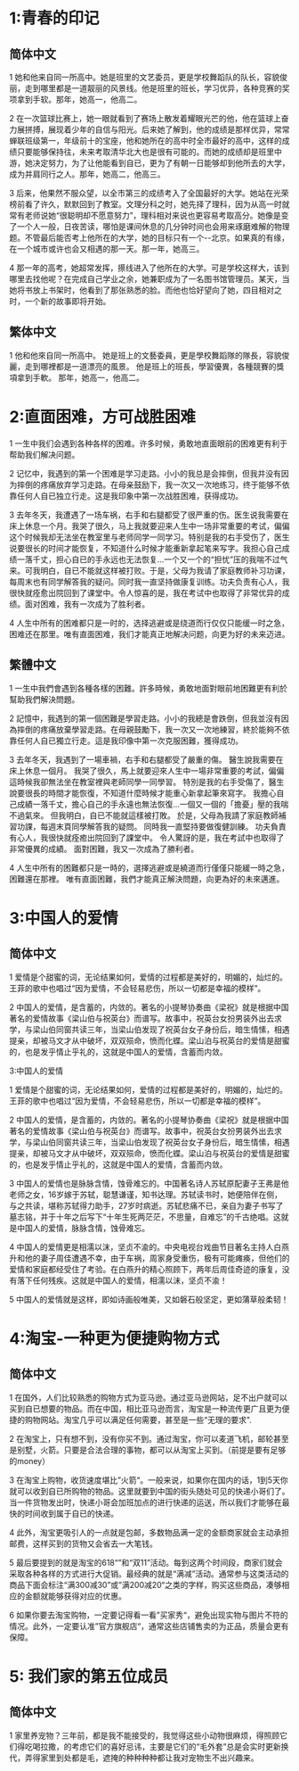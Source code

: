 # 1:青春的印记
## 简体中文
1 她和他来自同一所高中。她是班里的文艺委员，更是学校舞蹈队的队长，容貌俊丽，走到哪里都是一道靓丽的风景线。他是班里的班长，学习优异，各种竞赛的奖项拿到手软。那年，她高一，他高二。

2 在一次篮球比赛上，她一眼就看到了赛场上散发着耀眼光芒的他，他在篮球上奋力展拼搏，展现着少年的自信与阳光。后来她了解到，他的成绩是那样优异，常常蝉联班级第一，年级前十的宝座，他和她所在的高中时全市最好的高中，这样的成绩只要能够保持往，未来考取清华北大也是很有可能的。而她的成绩却是班里中游，她决定努力，为了让他能看到自已，更为了有朝一日能够却到他所去的大学，成为并肩同行之人。那年，她高二，他高三。

3 后来，他果然不服众望，以全市第三的成绩考入了全国最好的大学。她站在光荣榜前看了许久，默默回到了教室。文理分科之时，她先择了理科，因为从高一时就常有老师说她“很聪明却不愿意努力”，理科相对来说也更容易考取高分。她像是变了一个人一般，日夜苦读，哪怕是课间休息的几分钟时间也会用来琢磨难解的物理题。不管最后能否考上他所在的大学，她的目标只有一个--北京。如果真的有缘，在一个城市或许也会又相遇的那一天。那一年，她高三。

4 那一年的高考，她超常发挥，攃线进入了他所在的大学。可是学校这样大，该到哪里去找他呢？在完成自己学业之余，她兼职成为了一名图书馆管理员。某天，当她将书放上书架时，他看到了那张熟悉的脸。而他也恰好望向了她，四目相对之时，一个新的故事即将开始。

## 繁体中文
1 他和他來自同一所高中。 她是班上的文藝委員，更是學校舞蹈隊的隊長，容貌俊麗，走到哪裡都是一道漂亮的風景。 他是班上的班長，學習優異，各種競賽的獎項拿到手軟。 那年，她高一，他高二。

# 2:直面困难，方可战胜困难

1 一生中我们会遇到各种各样的困难。许多时候，勇敢地直面眼前的困难更有利于帮助我们解决问题。

2 记忆中，我遇到的第一个困难是学习走路。小小的我总是会摔倒，但我并没有因为摔倒的疼痛放弃学习走路。在母亲鼓励下，我一次又一次地练习，终于能够不依靠任何人自已独立行走。这是我印象中第一次战胜困难，获得成功。

3 去年冬天，我遭遇了一场车祸，右手和右腿都受了很严重的伤。医生说我需要在床上休息一个月。我哭了很久，马上我就要迎来人生中一场非常重要的考试，偏偏这个时候我却无法坐在教室里与老师同学一同学习。特别是我的右手受伤了，医生说要很长的时间才能恢复，不知道什么时候才能重新拿起笔来写字。我担心自己成绩一落千丈，担心自已的手永远也无法恢复...一个又一个的“担忧”压的我喘不过气来。可我明白，自已不能就这样被打败。于是，父母为我请了家庭教师补习功课，每周末也有同学解答我的疑问。同时我一直坚持做康复训练。功夫负责有心人，我很快就痊愈出院回到了课堂中。令人惊喜的是，我在考试中也取得了非常优异的成绩。面对困难，我有一次成为了胜利者。

4 人生中所有的困难都只是一时的，选择逃避或是绕道而行仅仅只能缓一时之急，困难还在那里。唯有直面困难，我们才能真正地解决问题，向更为好的未来迈进。

## 繁體中文
1 一生中我們會遇到各種各樣的困難。許多時候，勇敢地面對眼前地困難更有利於幫助我們解決問題。

2 記憶中，我遇到的第一個困難是學習走路。小小的我總是會跌倒，但我並沒有因為摔倒的疼痛放棄學習走路。在母親鼓勵下，我一次又一次地練習，終於能夠不依靠任何人自已獨立行走。這是我印像中第一次克服困難，獲得成功。

3 去年冬天，我遇到了一場車禍，右手和右腿都受了嚴重的傷。 醫生說我需要在床上休息一個月。 我哭了很久，馬上就要迎來人生中一場非常重要的考試，偏偏這時候我卻無法坐在教室裡與老師同學一同學習。 特別是我的右手受傷了，醫生說要很長的時間才能恢復，不知道什麼時候才能重心新拿起筆來寫字。 我擔心自己成績一落千丈，擔心自己的手永遠也無法恢復...一個又一個的「擔憂」壓的我喘不過氣來。 但我明白，自已不能就這樣被打敗。 於是，父母為我請了家庭教師補習功課，每週末頁同學解答我的疑問。 同時我一直堅持要做復健訓練。 功夫負責有心人，我很快就痊癒出院回到了課堂中。 令人驚訝的是，我在考試中也取得了非常優異的成績。 面對困難，我又一次成為了勝利者。

4 人生中所有的困難都只是一時的，選擇逃避或是繞道而行僅僅只能緩一時之急，困難還在那裡。 唯有直面困難，我們才能真正解決問題，向更為好的未來邁進。

# 3:中国人的爱情
## 简体中文
1 爱情是个甜蜜的词，无论结果如何，爱情的过程都是美好的，明媚的，灿烂的。王菲的歌中也唱过“因为爱情，不会轻易悲伤，所以一切都是幸福的模样”。

2 中国人的爱情，是含蓄的，内敛的。著名的小提琴协奏曲《梁祝》就是根据中国著名的爱情故事《梁山伯与祝英台》而谱写。故事中，祝英台女扮男装外出去求学，与梁山伯同窗共读三年，当梁山伯发现了祝英台女子身份后，暗生情愫，相遇提亲，却被马文才从中破坏，双双殒命，愤而化蝶。梁山泊与祝英台的爱情是甜蜜的，也是发乎情止乎礼的，这就是中国人的爱情，含蓄而内敛。

3:中国人的爱情

1 爱情是个甜蜜的词，无论结果如何，爱情的过程都是美好的，明媚的，灿烂的。王菲的歌中也唱过“因为爱情，不会轻易悲伤，所以一切都是幸福的模样”。

2 中国人的爱情，是含蓄的，内敛的。著名的小提琴协奏曲《梁祝》就是根据中国著名的爱情故事《梁山伯与祝英台》而谱写。故事中，祝英台女扮男装外出去求学，与梁山伯同窗共读三年，当梁山伯发现了祝英台女子身份后，暗生情愫，相遇提亲，却被马文才从中破坏，双双殒命，愤而化蝶。梁山泊与祝英台的爱情是甜蜜的，也是发乎情止乎礼的，这就是中国人的爱情，含蓄而内敛。

3 中国人的爱情也是脉脉含情，蚀骨难忘的。中国著名诗人苏轼原配妻子王弗是他老师之女，16岁嫁于苏轼，聪慧谦谨，知书达理。苏轼读书时，她便陪伴在侧，与之共读，堪称苏轼得力助手，27岁时病逝。苏轼悲痛不已，亲自为妻子书写了墓志铭，并于十年之后写下“十年生死两茫茫，不思量，自难忘”的千古绝唱。这就是中国人的爱情，脉脉含情，蚀骨难忘。

4 中国人的爱情更是相濡以沫，坚贞不渝的。中央电视台戏曲节目著名主持人白燕升和他的妻子周佳遭遇不幸，由于车祸，周家身受重伤，极有可能瘫痪，但他们的爱情和家庭都经受住了考验。在白燕升的精心照顾下，两年后周佳奇迹的康复，没有落下任何残疾。这就是中国人的爱情，相濡以沫，坚贞不渝！

5 中国人的爱情就是这样，即如诗画般唯美，又如磐石般坚定，更如蒲草般柔韧！

# 4:淘宝-一种更为便捷购物方式
## 简体中文
1 在国外，人们比较熟悉的购物方式为亚马逊。通过亚马逊网站，足不出户就可以买到自已想要的物品。而在中国，相比亚马逊而言，淘宝是一种流传更广且更为便捷的购物网站。淘宝几乎可以满足任何需要，甚至是一些“无理的要求".

2 在淘宝上，只有想不到，没有你买不到。通过淘宝，你可以麦道飞机，邮轮甚至是别墅，火箭。只要是合法合理的事物，都可以从淘宝上买到。（前提是要有足够的money）

3 在淘宝上购物，收货速度堪比”火箭“。一般来说，如果你在国内的话，1到5天你就可以收到自已所购物的物品。这里就要到中国的街头随处可见的快递小哥们了。当一件货物发出时，快递小哥会加班加点的进行快递的运送，所以我们才能够在最快的时间收到属于自已的快递。

4 此外，淘宝更吸引人的一点就是包邮，多数物品满一定的金额商家就会主动承担邮费，这样买到的货物又会省去一大笔钱。

5 最后要提到的就是淘宝的618“”和“双11”活动。每到这两个时间段，商家们就会采取各种各样的方式进行大促销。最经典的就是“满减”活动。通常参与这类活动的商品下面会标注“满300减30”或”满200减20“之类的字样，购买这些商品，凑够相应的金额就能够获得对应的优惠。

6 如果你要去淘宝购物，一定要记得看一看”买家秀“，避免出现实物与图片不符的情况。此外，一定要认准”官方旗舰店“，通常这些店铺售卖的为正品，质量会更有保障。


# 5: 我们家的第五位成员
## 简体中文
1 家里养宠物？三年前，都是我不能接受的，我觉得这些小动物很麻烦，得照顾它们得吃喝拉撒，的考虑它们的喜好忌讳，主要是它们的“毛外套”总是会实时更新换代，弄得家里到处都是毛，遮掩的种种种种都让我对宠物生不出兴趣来。
